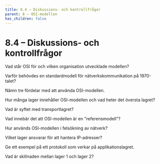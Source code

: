 ```yaml
---
title: 8.4 – Diskussions- och kontrollfrågor
parent: 8 – OSI-modellen
has_children: false
---
```

# 8.4 – Diskussions- och kontrollfrågor

Vad står OSI för och vilken organisation utvecklade modellen?

Varför behövdes en standardmodell för nätverkskommunikation på 1970-talet?

Nämn tre fördelar med att använda OSI-modellen.

Hur många lager innehåller OSI-modellen och vad heter det översta lagret?

Vad är syftet med transportlagret?

Vad innebär det att OSI-modellen är en "referensmodell"?

Hur används OSI-modellen i felsökning av nätverk?

Vilket lager ansvarar för att hantera IP-adresser?

Ge ett exempel på ett protokoll som verkar på applikationslagret.

Vad är skillnaden mellan lager 1 och lager 2?

